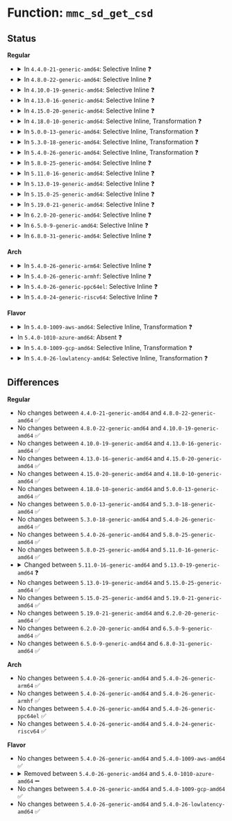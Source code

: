 # Function: <code>mmc_sd_get_csd</code>

## Status
<b>Regular</b>
<ul>
<li>
<details>
<summary>In <code>4.4.0-21-generic-amd64</code>: Selective Inline ❓</summary>

```c
int mmc_sd_get_csd(struct mmc_host * host, struct mmc_card * card)
```

```json
{
  "name": "mmc_sd_get_csd",
  "collision_type": "Unique Global",
  "inline_type": "Selective",
  "funcs": [
    {
      "addr": 18446744071585951440,
      "name": "mmc_sd_get_csd",
      "external": true,
      "loc": "drivers/mmc/core/sd.c:770",
      "file": "drivers/mmc/core/sd.c",
      "inline": "not declared, inlined",
      "caller_inline": [],
      "caller_func": [
        "drivers/mmc/core/sd.c:mmc_sd_init_card",
        "drivers/mmc/core/sdio.c:mmc_sdio_init_card"
      ]
    }
  ],
  "symbols": [
    {
      "addr": 18446744071585951440,
      "name": "mmc_sd_get_csd",
      "section": ".text",
      "bind": "STB_GLOBAL",
      "size": 668
    }
  ]
}
```
</details>
</li>
<li>
<details>
<summary>In <code>4.8.0-22-generic-amd64</code>: Selective Inline ❓</summary>

```c
int mmc_sd_get_csd(struct mmc_host * host, struct mmc_card * card)
```

```json
{
  "name": "mmc_sd_get_csd",
  "collision_type": "Unique Global",
  "inline_type": "Selective",
  "funcs": [
    {
      "addr": 18446744071586356896,
      "name": "mmc_sd_get_csd",
      "external": true,
      "loc": "drivers/mmc/core/sd.c:799",
      "file": "drivers/mmc/core/sd.c",
      "inline": "not declared, inlined",
      "caller_inline": [],
      "caller_func": [
        "drivers/mmc/core/sd.c:mmc_sd_init_card",
        "drivers/mmc/core/sdio.c:mmc_sdio_init_card"
      ]
    }
  ],
  "symbols": [
    {
      "addr": 18446744071586356896,
      "name": "mmc_sd_get_csd",
      "section": ".text",
      "bind": "STB_GLOBAL",
      "size": 703
    }
  ]
}
```
</details>
</li>
<li>
<details>
<summary>In <code>4.10.0-19-generic-amd64</code>: Selective Inline ❓</summary>

```c
int mmc_sd_get_csd(struct mmc_host * host, struct mmc_card * card)
```

```json
{
  "name": "mmc_sd_get_csd",
  "collision_type": "Unique Global",
  "inline_type": "Selective",
  "funcs": [
    {
      "addr": 18446744071586566048,
      "name": "mmc_sd_get_csd",
      "external": true,
      "loc": "drivers/mmc/core/sd.c:808",
      "file": "drivers/mmc/core/sd.c",
      "inline": "not declared, inlined",
      "caller_inline": [],
      "caller_func": [
        "drivers/mmc/core/sd.c:mmc_sd_init_card",
        "drivers/mmc/core/sdio.c:mmc_sdio_init_card"
      ]
    }
  ],
  "symbols": [
    {
      "addr": 18446744071586566048,
      "name": "mmc_sd_get_csd",
      "section": ".text",
      "bind": "STB_GLOBAL",
      "size": 703
    }
  ]
}
```
</details>
</li>
<li>
<details>
<summary>In <code>4.13.0-16-generic-amd64</code>: Selective Inline ❓</summary>

```c
int mmc_sd_get_csd(struct mmc_host * host, struct mmc_card * card)
```

```json
{
  "name": "mmc_sd_get_csd",
  "collision_type": "Unique Global",
  "inline_type": "Selective",
  "funcs": [
    {
      "addr": 18446744071586690896,
      "name": "mmc_sd_get_csd",
      "external": true,
      "loc": "drivers/mmc/core/sd.c:795",
      "file": "drivers/mmc/core/sd.c",
      "inline": "not declared, inlined",
      "caller_inline": [],
      "caller_func": [
        "drivers/mmc/core/sd.c:mmc_sd_init_card",
        "drivers/mmc/core/sdio.c:mmc_sdio_init_card"
      ]
    }
  ],
  "symbols": [
    {
      "addr": 18446744071586690896,
      "name": "mmc_sd_get_csd",
      "section": ".text",
      "bind": "STB_GLOBAL",
      "size": 681
    }
  ]
}
```
</details>
</li>
<li>
<details>
<summary>In <code>4.15.0-20-generic-amd64</code>: Selective Inline ❓</summary>

```c
int mmc_sd_get_csd(struct mmc_host * host, struct mmc_card * card)
```

```json
{
  "name": "mmc_sd_get_csd",
  "collision_type": "Unique Global",
  "inline_type": "Selective",
  "funcs": [
    {
      "addr": 18446744071587176848,
      "name": "mmc_sd_get_csd",
      "external": true,
      "loc": "drivers/mmc/core/sd.c:795",
      "file": "drivers/mmc/core/sd.c",
      "inline": "not declared, inlined",
      "caller_inline": [],
      "caller_func": [
        "drivers/mmc/core/sd.c:mmc_sd_init_card",
        "drivers/mmc/core/sdio.c:mmc_sdio_init_card"
      ]
    }
  ],
  "symbols": [
    {
      "addr": 18446744071587176848,
      "name": "mmc_sd_get_csd",
      "section": ".text",
      "bind": "STB_GLOBAL",
      "size": 681
    }
  ]
}
```
</details>
</li>
<li>
<details>
<summary>In <code>4.18.0-10-generic-amd64</code>: Selective Inline, Transformation ❓</summary>

```c
int mmc_sd_get_csd(struct mmc_host * host, struct mmc_card * card)
```

```json
{
  "name": "mmc_sd_get_csd",
  "collision_type": "Unique Global",
  "inline_type": "Selective",
  "funcs": [
    {
      "addr": 0,
      "name": "mmc_sd_get_csd",
      "external": true,
      "loc": "drivers/mmc/core/sd.c:789",
      "file": "drivers/mmc/core/sd.c",
      "inline": "not declared, inlined",
      "caller_inline": [],
      "caller_func": [
        "drivers/mmc/core/sd.c:mmc_sd_init_card",
        "drivers/mmc/core/sdio.c:mmc_sdio_init_card"
      ]
    }
  ],
  "symbols": [
    {
      "addr": 18446744071587479650,
      "name": "mmc_sd_get_csd.cold.18",
      "section": ".text",
      "bind": "STB_LOCAL",
      "size": 26
    },
    {
      "addr": 18446744071587476448,
      "name": "mmc_sd_get_csd",
      "section": ".text",
      "bind": "STB_GLOBAL",
      "size": 651
    }
  ]
}
```
</details>
</li>
<li>
<details>
<summary>In <code>5.0.0-13-generic-amd64</code>: Selective Inline, Transformation ❓</summary>

```c
int mmc_sd_get_csd(struct mmc_host * host, struct mmc_card * card)
```

```json
{
  "name": "mmc_sd_get_csd",
  "collision_type": "Unique Global",
  "inline_type": "Selective",
  "funcs": [
    {
      "addr": 18446744071587656599,
      "name": "mmc_sd_get_csd",
      "external": true,
      "loc": "drivers/mmc/core/sd.c:789",
      "file": "drivers/mmc/core/sd.c",
      "inline": "not declared, inlined",
      "caller_inline": [],
      "caller_func": [
        "drivers/mmc/core/sd.c:mmc_sd_init_card",
        "drivers/mmc/core/sdio.c:mmc_sdio_init_card",
        "drivers/mmc/core/sdio.c:mmc_sdio_init_card"
      ]
    }
  ],
  "symbols": [
    {
      "addr": 18446744071587659762,
      "name": "mmc_sd_get_csd.cold.18",
      "section": ".text",
      "bind": "STB_LOCAL",
      "size": 26
    },
    {
      "addr": 18446744071587656560,
      "name": "mmc_sd_get_csd",
      "section": ".text",
      "bind": "STB_GLOBAL",
      "size": 648
    }
  ]
}
```
</details>
</li>
<li>
<details>
<summary>In <code>5.3.0-18-generic-amd64</code>: Selective Inline, Transformation ❓</summary>

```c
int mmc_sd_get_csd(struct mmc_host * host, struct mmc_card * card)
```

```json
{
  "name": "mmc_sd_get_csd",
  "collision_type": "Unique Global",
  "inline_type": "Selective",
  "funcs": [
    {
      "addr": 18446744071587934707,
      "name": "mmc_sd_get_csd",
      "external": true,
      "loc": "drivers/mmc/core/sd.c:809",
      "file": "drivers/mmc/core/sd.c",
      "inline": "not declared, inlined",
      "caller_inline": [],
      "caller_func": [
        "drivers/mmc/core/sd.c:mmc_sd_init_card",
        "drivers/mmc/core/sdio.c:mmc_sdio_init_card"
      ]
    }
  ],
  "symbols": [
    {
      "addr": 18446744071587938012,
      "name": "mmc_sd_get_csd.cold",
      "section": ".text",
      "bind": "STB_LOCAL",
      "size": 40
    },
    {
      "addr": 18446744071587934672,
      "name": "mmc_sd_get_csd",
      "section": ".text",
      "bind": "STB_GLOBAL",
      "size": 635
    }
  ]
}
```
</details>
</li>
<li>
<details>
<summary>In <code>5.4.0-26-generic-amd64</code>: Selective Inline, Transformation ❓</summary>

```c
int mmc_sd_get_csd(struct mmc_host * host, struct mmc_card * card)
```

```json
{
  "name": "mmc_sd_get_csd",
  "collision_type": "Unique Global",
  "inline_type": "Selective",
  "funcs": [
    {
      "addr": 18446744071588140611,
      "name": "mmc_sd_get_csd",
      "external": true,
      "loc": "drivers/mmc/core/sd.c:809",
      "file": "drivers/mmc/core/sd.c",
      "inline": "not declared, inlined",
      "caller_inline": [],
      "caller_func": [
        "drivers/mmc/core/sd.c:mmc_sd_init_card",
        "drivers/mmc/core/sdio.c:mmc_sdio_init_card"
      ]
    }
  ],
  "symbols": [
    {
      "addr": 18446744071588143939,
      "name": "mmc_sd_get_csd.cold",
      "section": ".text",
      "bind": "STB_LOCAL",
      "size": 40
    },
    {
      "addr": 18446744071588140576,
      "name": "mmc_sd_get_csd",
      "section": ".text",
      "bind": "STB_GLOBAL",
      "size": 635
    }
  ]
}
```
</details>
</li>
<li>
<details>
<summary>In <code>5.8.0-25-generic-amd64</code>: Selective Inline ❓</summary>

```c
int mmc_sd_get_csd(struct mmc_host * host, struct mmc_card * card)
```

```json
{
  "name": "mmc_sd_get_csd",
  "collision_type": "Unique Global",
  "inline_type": "Selective",
  "funcs": [
    {
      "addr": 18446744071589006331,
      "name": "mmc_sd_get_csd",
      "external": true,
      "loc": "drivers/mmc/core/sd.c:833",
      "file": "drivers/mmc/core/sd.c",
      "inline": "not declared, inlined",
      "caller_inline": [
        "drivers/mmc/core/sd.c:mmc_sd_init_card",
        "drivers/mmc/core/sd.c:mmc_sd_init_card"
      ],
      "caller_func": [
        "drivers/mmc/core/sdio.c:mmc_sdio_init_card"
      ]
    }
  ],
  "symbols": [
    {
      "addr": 18446744071589005072,
      "name": "mmc_sd_get_csd",
      "section": ".text",
      "bind": "STB_GLOBAL",
      "size": 47
    }
  ]
}
```
</details>
</li>
<li>
<details>
<summary>In <code>5.11.0-16-generic-amd64</code>: Selective Inline ❓</summary>

```c
int mmc_sd_get_csd(struct mmc_host * host, struct mmc_card * card)
```

```json
{
  "name": "mmc_sd_get_csd",
  "collision_type": "Unique Global",
  "inline_type": "Selective",
  "funcs": [
    {
      "addr": 18446744071589015915,
      "name": "mmc_sd_get_csd",
      "external": true,
      "loc": "drivers/mmc/core/sd.c:863",
      "file": "drivers/mmc/core/sd.c",
      "inline": "not declared, inlined",
      "caller_inline": [
        "drivers/mmc/core/sd.c:mmc_sd_init_card",
        "drivers/mmc/core/sd.c:mmc_sd_init_card"
      ],
      "caller_func": [
        "drivers/mmc/core/sdio.c:mmc_sdio_init_card"
      ]
    }
  ],
  "symbols": [
    {
      "addr": 18446744071589014656,
      "name": "mmc_sd_get_csd",
      "section": ".text",
      "bind": "STB_GLOBAL",
      "size": 47
    }
  ]
}
```
</details>
</li>
<li>
<details>
<summary>In <code>5.13.0-19-generic-amd64</code>: Selective Inline ❓</summary>

```c
int mmc_sd_get_csd(struct mmc_card * card)
```

```json
{
  "name": "mmc_sd_get_csd",
  "collision_type": "Unique Global",
  "inline_type": "Selective",
  "funcs": [
    {
      "addr": 18446744071588903243,
      "name": "mmc_sd_get_csd",
      "external": true,
      "loc": "drivers/mmc/core/sd.c:871",
      "file": "drivers/mmc/core/sd.c",
      "inline": "not declared, inlined",
      "caller_inline": [
        "drivers/mmc/core/sd.c:mmc_sd_init_card",
        "drivers/mmc/core/sd.c:mmc_sd_init_card"
      ],
      "caller_func": [
        "drivers/mmc/core/sdio.c:mmc_sdio_init_card"
      ]
    }
  ],
  "symbols": [
    {
      "addr": 18446744071588901984,
      "name": "mmc_sd_get_csd",
      "section": ".text",
      "bind": "STB_GLOBAL",
      "size": 44
    }
  ]
}
```
</details>
</li>
<li>
<details>
<summary>In <code>5.15.0-25-generic-amd64</code>: Selective Inline ❓</summary>

```c
int mmc_sd_get_csd(struct mmc_card * card)
```

```json
{
  "name": "mmc_sd_get_csd",
  "collision_type": "Unique Global",
  "inline_type": "Selective",
  "funcs": [
    {
      "addr": 18446744071589609553,
      "name": "mmc_sd_get_csd",
      "external": true,
      "loc": "drivers/mmc/core/sd.c:881",
      "file": "drivers/mmc/core/sd.c",
      "inline": "not declared, inlined",
      "caller_inline": [
        "drivers/mmc/core/sd.c:mmc_sd_init_card",
        "drivers/mmc/core/sd.c:mmc_sd_init_card"
      ],
      "caller_func": [
        "drivers/mmc/core/sdio.c:mmc_sdio_init_card"
      ]
    }
  ],
  "symbols": [
    {
      "addr": 18446744071589608192,
      "name": "mmc_sd_get_csd",
      "section": ".text",
      "bind": "STB_GLOBAL",
      "size": 44
    }
  ]
}
```
</details>
</li>
<li>
<details>
<summary>In <code>5.19.0-21-generic-amd64</code>: Selective Inline ❓</summary>

```c
int mmc_sd_get_csd(struct mmc_card * card)
```

```json
{
  "name": "mmc_sd_get_csd",
  "collision_type": "Unique Global",
  "inline_type": "Selective",
  "funcs": [
    {
      "addr": 18446744071591107426,
      "name": "mmc_sd_get_csd",
      "external": true,
      "loc": "drivers/mmc/core/sd.c:888",
      "file": "drivers/mmc/core/sd.c",
      "inline": "not declared, inlined",
      "caller_inline": [
        "drivers/mmc/core/sd.c:mmc_sd_init_card"
      ],
      "caller_func": [
        "drivers/mmc/core/sdio.c:mmc_sdio_init_card"
      ]
    }
  ],
  "symbols": [
    {
      "addr": 18446744071591105968,
      "name": "mmc_sd_get_csd",
      "section": ".text",
      "bind": "STB_GLOBAL",
      "size": 51
    }
  ]
}
```
</details>
</li>
<li>
<details>
<summary>In <code>6.2.0-20-generic-amd64</code>: Selective Inline ❓</summary>

```c
int mmc_sd_get_csd(struct mmc_card * card)
```

```json
{
  "name": "mmc_sd_get_csd",
  "collision_type": "Unique Global",
  "inline_type": "Selective",
  "funcs": [
    {
      "addr": 18446744071592828156,
      "name": "mmc_sd_get_csd",
      "external": true,
      "loc": "drivers/mmc/core/sd.c:889",
      "file": "drivers/mmc/core/sd.c",
      "inline": "not declared, inlined",
      "caller_inline": [
        "drivers/mmc/core/sd.c:mmc_sd_init_card"
      ],
      "caller_func": [
        "drivers/mmc/core/sdio.c:mmc_sdio_init_card"
      ]
    }
  ],
  "symbols": [
    {
      "addr": 18446744071592826288,
      "name": "mmc_sd_get_csd",
      "section": ".text",
      "bind": "STB_GLOBAL",
      "size": 51
    }
  ]
}
```
</details>
</li>
<li>
<details>
<summary>In <code>6.5.0-9-generic-amd64</code>: Selective Inline ❓</summary>

```c
int mmc_sd_get_csd(struct mmc_card * card)
```

```json
{
  "name": "mmc_sd_get_csd",
  "collision_type": "Unique Global",
  "inline_type": "Selective",
  "funcs": [
    {
      "addr": 18446744071593264748,
      "name": "mmc_sd_get_csd",
      "external": true,
      "loc": "drivers/mmc/core/sd.c:889",
      "file": "drivers/mmc/core/sd.c",
      "inline": "not declared, inlined",
      "caller_inline": [
        "drivers/mmc/core/sd.c:mmc_sd_init_card"
      ],
      "caller_func": [
        "drivers/mmc/core/sdio.c:mmc_sdio_init_card"
      ]
    }
  ],
  "symbols": [
    {
      "addr": 18446744071593262832,
      "name": "mmc_sd_get_csd",
      "section": ".text",
      "bind": "STB_GLOBAL",
      "size": 51
    }
  ]
}
```
</details>
</li>
<li>
<details>
<summary>In <code>6.8.0-31-generic-amd64</code>: Selective Inline ❓</summary>

```c
int mmc_sd_get_csd(struct mmc_card * card)
```

```json
{
  "name": "mmc_sd_get_csd",
  "collision_type": "Unique Global",
  "inline_type": "Selective",
  "funcs": [
    {
      "addr": 18446744071594020533,
      "name": "mmc_sd_get_csd",
      "external": true,
      "loc": "drivers/mmc/core/sd.c:889",
      "file": "drivers/mmc/core/sd.c",
      "inline": "not declared, inlined",
      "caller_inline": [
        "drivers/mmc/core/sd.c:mmc_sd_init_card"
      ],
      "caller_func": [
        "drivers/mmc/core/sdio.c:mmc_sdio_init_card"
      ]
    }
  ],
  "symbols": [
    {
      "addr": 18446744071594018480,
      "name": "mmc_sd_get_csd",
      "section": ".text",
      "bind": "STB_GLOBAL",
      "size": 51
    }
  ]
}
```
</details>
</li>
</ul>
<b>Arch</b>
<ul>
<li>
<details>
<summary>In <code>5.4.0-26-generic-arm64</code>: Selective Inline ❓</summary>

```c
int mmc_sd_get_csd(struct mmc_host * host, struct mmc_card * card)
```

```json
{
  "name": "mmc_sd_get_csd",
  "collision_type": "Unique Global",
  "inline_type": "Selective",
  "funcs": [
    {
      "addr": 18446603336501393720,
      "name": "mmc_sd_get_csd",
      "external": true,
      "loc": "drivers/mmc/core/sd.c:809",
      "file": "drivers/mmc/core/sd.c",
      "inline": "not declared, inlined",
      "caller_inline": [],
      "caller_func": [
        "drivers/mmc/core/sd.c:mmc_sd_init_card",
        "drivers/mmc/core/sdio.c:mmc_sdio_init_card"
      ]
    }
  ],
  "symbols": [
    {
      "addr": 18446603336501393720,
      "name": "mmc_sd_get_csd",
      "section": ".text",
      "bind": "STB_GLOBAL",
      "size": 600
    }
  ]
}
```
</details>
</li>
<li>
<details>
<summary>In <code>5.4.0-26-generic-armhf</code>: Selective Inline ❓</summary>

```c
int mmc_sd_get_csd(struct mmc_host * host, struct mmc_card * card)
```

```json
{
  "name": "mmc_sd_get_csd",
  "collision_type": "Unique Global",
  "inline_type": "Selective",
  "funcs": [
    {
      "addr": 3233882764,
      "name": "mmc_sd_get_csd",
      "external": true,
      "loc": "drivers/mmc/core/sd.c:809",
      "file": "drivers/mmc/core/sd.c",
      "inline": "not declared, inlined",
      "caller_inline": [],
      "caller_func": [
        "drivers/mmc/core/sd.c:mmc_sd_init_card",
        "drivers/mmc/core/sdio.c:mmc_sdio_init_card"
      ]
    }
  ],
  "symbols": [
    {
      "addr": 3233882764,
      "name": "mmc_sd_get_csd",
      "section": ".text",
      "bind": "STB_GLOBAL",
      "size": 576
    }
  ]
}
```
</details>
</li>
<li>
<details>
<summary>In <code>5.4.0-26-generic-ppc64el</code>: Selective Inline ❓</summary>

```c
int mmc_sd_get_csd(struct mmc_host * host, struct mmc_card * card)
```

```json
{
  "name": "mmc_sd_get_csd",
  "collision_type": "Unique Global",
  "inline_type": "Selective",
  "funcs": [
    {
      "addr": 13835058055294956144,
      "name": "mmc_sd_get_csd",
      "external": true,
      "loc": "drivers/mmc/core/sd.c:809",
      "file": "drivers/mmc/core/sd.c",
      "inline": "not declared, inlined",
      "caller_inline": [],
      "caller_func": [
        "drivers/mmc/core/sd.c:mmc_sd_init_card",
        "drivers/mmc/core/sdio.c:mmc_sdio_init_card"
      ]
    }
  ],
  "symbols": [
    {
      "addr": 13835058055294956144,
      "name": "mmc_sd_get_csd",
      "section": ".text",
      "bind": "STB_GLOBAL",
      "size": 688
    }
  ]
}
```
</details>
</li>
<li>
<details>
<summary>In <code>5.4.0-24-generic-riscv64</code>: Selective Inline ❓</summary>

```c
int mmc_sd_get_csd(struct mmc_host * host, struct mmc_card * card)
```

```json
{
  "name": "mmc_sd_get_csd",
  "collision_type": "Unique Global",
  "inline_type": "Selective",
  "funcs": [
    {
      "addr": 18446743936278001834,
      "name": "mmc_sd_get_csd",
      "external": true,
      "loc": "drivers/mmc/core/sd.c:809",
      "file": "drivers/mmc/core/sd.c",
      "inline": "not declared, inlined",
      "caller_inline": [],
      "caller_func": [
        "drivers/mmc/core/sd.c:mmc_sd_init_card",
        "drivers/mmc/core/sdio.c:mmc_sdio_init_card"
      ]
    }
  ],
  "symbols": [
    {
      "addr": 18446743936278001834,
      "name": "mmc_sd_get_csd",
      "section": ".text",
      "bind": "STB_GLOBAL",
      "size": 584
    }
  ]
}
```
</details>
</li>
</ul>
<b>Flavor</b>
<ul>
<li>
<details>
<summary>In <code>5.4.0-1009-aws-amd64</code>: Selective Inline, Transformation ❓</summary>

```c
int mmc_sd_get_csd(struct mmc_host * host, struct mmc_card * card)
```

```json
{
  "name": "mmc_sd_get_csd",
  "collision_type": "Unique Global",
  "inline_type": "Selective",
  "funcs": [
    {
      "addr": 18446744071587762179,
      "name": "mmc_sd_get_csd",
      "external": true,
      "loc": "drivers/mmc/core/sd.c:809",
      "file": "drivers/mmc/core/sd.c",
      "inline": "not declared, inlined",
      "caller_inline": [],
      "caller_func": [
        "drivers/mmc/core/sd.c:mmc_sd_init_card",
        "drivers/mmc/core/sdio.c:mmc_sdio_init_card"
      ]
    }
  ],
  "symbols": [
    {
      "addr": 18446744071587765507,
      "name": "mmc_sd_get_csd.cold",
      "section": ".text",
      "bind": "STB_LOCAL",
      "size": 40
    },
    {
      "addr": 18446744071587762144,
      "name": "mmc_sd_get_csd",
      "section": ".text",
      "bind": "STB_GLOBAL",
      "size": 635
    }
  ]
}
```
</details>
</li>
<li>
In <code>5.4.0-1010-azure-amd64</code>: Absent ❓
</li>
<li>
<details>
<summary>In <code>5.4.0-1009-gcp-amd64</code>: Selective Inline, Transformation ❓</summary>

```c
int mmc_sd_get_csd(struct mmc_host * host, struct mmc_card * card)
```

```json
{
  "name": "mmc_sd_get_csd",
  "collision_type": "Unique Global",
  "inline_type": "Selective",
  "funcs": [
    {
      "addr": 18446744071588095139,
      "name": "mmc_sd_get_csd",
      "external": true,
      "loc": "drivers/mmc/core/sd.c:809",
      "file": "drivers/mmc/core/sd.c",
      "inline": "not declared, inlined",
      "caller_inline": [],
      "caller_func": [
        "drivers/mmc/core/sd.c:mmc_sd_init_card",
        "drivers/mmc/core/sdio.c:mmc_sdio_init_card"
      ]
    }
  ],
  "symbols": [
    {
      "addr": 18446744071588098467,
      "name": "mmc_sd_get_csd.cold",
      "section": ".text",
      "bind": "STB_LOCAL",
      "size": 40
    },
    {
      "addr": 18446744071588095104,
      "name": "mmc_sd_get_csd",
      "section": ".text",
      "bind": "STB_GLOBAL",
      "size": 635
    }
  ]
}
```
</details>
</li>
<li>
<details>
<summary>In <code>5.4.0-26-lowlatency-amd64</code>: Selective Inline, Transformation ❓</summary>

```c
int mmc_sd_get_csd(struct mmc_host * host, struct mmc_card * card)
```

```json
{
  "name": "mmc_sd_get_csd",
  "collision_type": "Unique Global",
  "inline_type": "Selective",
  "funcs": [
    {
      "addr": 18446744071588212675,
      "name": "mmc_sd_get_csd",
      "external": true,
      "loc": "drivers/mmc/core/sd.c:809",
      "file": "drivers/mmc/core/sd.c",
      "inline": "not declared, inlined",
      "caller_inline": [],
      "caller_func": [
        "drivers/mmc/core/sd.c:mmc_sd_init_card",
        "drivers/mmc/core/sdio.c:mmc_sdio_init_card"
      ]
    }
  ],
  "symbols": [
    {
      "addr": 18446744071588216003,
      "name": "mmc_sd_get_csd.cold",
      "section": ".text",
      "bind": "STB_LOCAL",
      "size": 40
    },
    {
      "addr": 18446744071588212640,
      "name": "mmc_sd_get_csd",
      "section": ".text",
      "bind": "STB_GLOBAL",
      "size": 635
    }
  ]
}
```
</details>
</li>
</ul>

## Differences
<b>Regular</b>
<ul>
<li>
No changes between <code>4.4.0-21-generic-amd64</code> and <code>4.8.0-22-generic-amd64</code> ✅
</li>
<li>
No changes between <code>4.8.0-22-generic-amd64</code> and <code>4.10.0-19-generic-amd64</code> ✅
</li>
<li>
No changes between <code>4.10.0-19-generic-amd64</code> and <code>4.13.0-16-generic-amd64</code> ✅
</li>
<li>
No changes between <code>4.13.0-16-generic-amd64</code> and <code>4.15.0-20-generic-amd64</code> ✅
</li>
<li>
No changes between <code>4.15.0-20-generic-amd64</code> and <code>4.18.0-10-generic-amd64</code> ✅
</li>
<li>
No changes between <code>4.18.0-10-generic-amd64</code> and <code>5.0.0-13-generic-amd64</code> ✅
</li>
<li>
No changes between <code>5.0.0-13-generic-amd64</code> and <code>5.3.0-18-generic-amd64</code> ✅
</li>
<li>
No changes between <code>5.3.0-18-generic-amd64</code> and <code>5.4.0-26-generic-amd64</code> ✅
</li>
<li>
No changes between <code>5.4.0-26-generic-amd64</code> and <code>5.8.0-25-generic-amd64</code> ✅
</li>
<li>
No changes between <code>5.8.0-25-generic-amd64</code> and <code>5.11.0-16-generic-amd64</code> ✅
</li>
<li>
<details>
<summary>Changed between <code>5.11.0-16-generic-amd64</code> and <code>5.13.0-19-generic-amd64</code> ❓</summary>
<ul>
<li>
<b>Param removed. </b>
<code>struct mmc_host * host</code>
</li>
<li>
<b>Param reordered. </b>
<code>host, card</code> ➡️ <code>card</code>
</li>
</ul>
</details>
</li>
<li>
No changes between <code>5.13.0-19-generic-amd64</code> and <code>5.15.0-25-generic-amd64</code> ✅
</li>
<li>
No changes between <code>5.15.0-25-generic-amd64</code> and <code>5.19.0-21-generic-amd64</code> ✅
</li>
<li>
No changes between <code>5.19.0-21-generic-amd64</code> and <code>6.2.0-20-generic-amd64</code> ✅
</li>
<li>
No changes between <code>6.2.0-20-generic-amd64</code> and <code>6.5.0-9-generic-amd64</code> ✅
</li>
<li>
No changes between <code>6.5.0-9-generic-amd64</code> and <code>6.8.0-31-generic-amd64</code> ✅
</li>
</ul>
<b>Arch</b>
<ul>
<li>
No changes between <code>5.4.0-26-generic-amd64</code> and <code>5.4.0-26-generic-arm64</code> ✅
</li>
<li>
No changes between <code>5.4.0-26-generic-amd64</code> and <code>5.4.0-26-generic-armhf</code> ✅
</li>
<li>
No changes between <code>5.4.0-26-generic-amd64</code> and <code>5.4.0-26-generic-ppc64el</code> ✅
</li>
<li>
No changes between <code>5.4.0-26-generic-amd64</code> and <code>5.4.0-24-generic-riscv64</code> ✅
</li>
</ul>
<b>Flavor</b>
<ul>
<li>
No changes between <code>5.4.0-26-generic-amd64</code> and <code>5.4.0-1009-aws-amd64</code> ✅
</li>
<li>
<details>
<summary>Removed between <code>5.4.0-26-generic-amd64</code> and <code>5.4.0-1010-azure-amd64</code> ➖</summary>

```c
int mmc_sd_get_csd(struct mmc_host * host, struct mmc_card * card)
```
</details>
</li>
<li>
No changes between <code>5.4.0-26-generic-amd64</code> and <code>5.4.0-1009-gcp-amd64</code> ✅
</li>
<li>
No changes between <code>5.4.0-26-generic-amd64</code> and <code>5.4.0-26-lowlatency-amd64</code> ✅
</li>
</ul>
